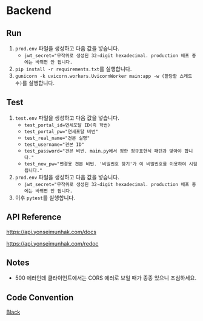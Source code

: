 # Backend
## Run
1. `prod.env` 파일을 생성하고 다음 값을 넣습니다.
    - `jwt_secret="무작위로 생성된 32-digit hexadecimal. production 배포 중에는 바뀌면 안 됩니다.`
1. `pip install -r requirements.txt`를 실행합니다.
1. `gunicorn -k uvicorn.workers.UvicornWorker main:app -w (할당할 스레드 수)`를 실행합니다.
## Test
1. `test.env` 파일을 생성하고 다음 값을 넣습니다.
    - `test_portal_id=연세포탈 ID(즉 학번)`
    - `test_portal_pw="연세포탈 비번"`
    - `test_real_name="견본 실명"`
    - `test_username="견본 ID"`
    - `test_password="견본 비번. main.py에서 정한 정규표현식 패턴과 맞아야 합니다."`
    - `test_new_pw="변경용 견본 비번. '비밀번호 찾기'가 이 비밀번호를 이용하여 시험됩니다."`
1. `prod.env` 파일을 생성하고 다음 값을 넣습니다.
    - `jwt_secret="무작위로 생성된 32-digit hexadecimal. production 배포 중에는 바뀌면 안 됩니다.`
1. 이후 `pytest`를 실행합니다.
## API Reference
https://api.yonseimunhak.com/docs

https://api.yonseimunhak.com/redoc
## Notes
- 500 에러인데 클라이언트에서는 CORS 에러로 보일 때가 종종 있으니 조심하세요.
## Code Convention
[Black](https://github.com/psf/black)
